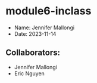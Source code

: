 # module6-inclass

- Name: Jennifer Mallongi
- Date: 2023-11-14

## Collaborators: ##

- Jennifer Mallongi
- Eric Nguyen
